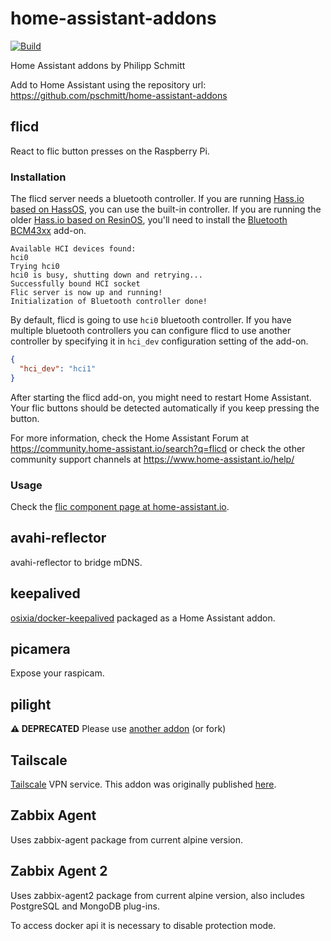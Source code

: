 # home-assistant-addons

[![Build](https://github.com/pschmitt/home-assistant-addons/workflows/Build/badge.svg)](https://github.com/pschmitt/home-assistant-addons/actions?query=workflow%3ABuild)

Home Assistant addons by Philipp Schmitt

Add to Home Assistant using the repository url:
https://github.com/pschmitt/home-assistant-addons

## flicd

React to flic button presses on the Raspberry Pi.

### Installation

The flicd server needs a bluetooth controller. If you are running [Hass.io based on HassOS](https://www.home-assistant.io/blog/2018/07/11/hassio-images/), you can use the built-in controller. If you are running the older [Hass.io based on ResinOS](https://www.home-assistant.io/blog/2018/07/11/hassio-images/), you'll need to install the [Bluetooth BCM43xx](https://www.home-assistant.io/addons/bluetooth_bcm43xx/) add-on.

```text
Available HCI devices found:
hci0
Trying hci0
hci0 is busy, shutting down and retrying...
Successfully bound HCI socket
Flic server is now up and running!
Initialization of Bluetooth controller done!
```

By default, flicd is going to use `hci0` bluetooth controller. If you have multiple bluetooth controllers you can configure flicd to use another controller by specifying it in `hci_dev` configuration setting of the add-on.

```json
{
  "hci_dev": "hci1"
}
```

After starting the flicd add-on, you might need to restart Home Assistant.
Your flic buttons should be detected automatically if you keep pressing the button.

For more information, check the Home Assistant Forum at https://community.home-assistant.io/search?q=flicd or check the other community support channels at https://www.home-assistant.io/help/

### Usage

Check the [flic component page at home-assistant.io](https://www.home-assistant.io/components/binary_sensor.flic/).

## avahi-reflector

avahi-reflector to bridge mDNS.

## keepalived

[osixia/docker-keepalived](https://github.com/osixia/docker-keepalived) packaged
as a Home Assistant addon.

## picamera

Expose your raspicam.

## pilight

**⚠️ DEPRECATED** Please use [another addon](https://github.com/philipp-luettecke/hassio-addons/) (or fork)

## Tailscale

[Tailscale](https://tailscale.com) VPN service. This addon was originally published [here](https://github.com/tsujamin/hass-addons/tree/main/tailscale).

## Zabbix Agent

Uses zabbix-agent package from current alpine version.

## Zabbix Agent 2

Uses zabbix-agent2 package from current alpine version, also includes PostgreSQL and MongoDB plug-ins.

To access docker api it is necessary to disable protection mode.
